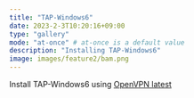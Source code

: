 ```yaml
---
title: "TAP-Windows6"
date: 2023-2-3T10:20:16+09:00
type: "gallery"
mode: "at-once" # at-once is a default value
description: "Installing TAP-Windows6"
image: images/feature2/bam.png
---
```


Install TAP-Windows6 using [OpenVPN latest](https://build.openvpn.net/downloads/releases/latest/)

